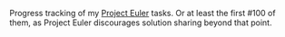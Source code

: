 Progress tracking of my [Project Euler](https://projecteuler.net/about) tasks. Or at least the first #100 of them, as 
Project Euler discourages solution sharing beyond that point.  